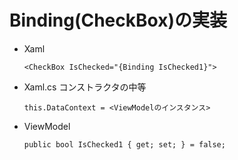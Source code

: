 # Binding(CheckBox)の実装

- Xaml
    ```
    <CheckBox IsChecked="{Binding IsChecked1}">
    ```

- Xaml.cs
コンストラクタの中等
    ```
    this.DataContext = <ViewModelのインスタンス>
    ```

- ViewModel
    ```
    public bool IsChecked1 { get; set; } = false;
    ```
